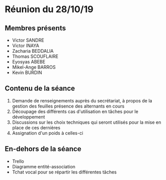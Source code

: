 # Réunion du 28/10/19

## Membres présents 
<ul>
<li>Victor SANDRE</li>
<li>Victor INAYA</li>
<li>Zacharia BEDDALIA</li>
<li>Thomas SCOUFLAIRE</li>
<li>Eyosyas ABEBE</li>
<li>Mikel-Ange BARROS</li>
<li>Kevin BURDIN </li>
</ul>

## Contenu de la séance

<ol>
<li>Demande de renseignements auprès du secrétariat, à propos de la gestion des feuilles présence des alternants en cours</li>
<li>Découpage des différents cas d'utilisation en tâches pour le développement</li>
<li>Discussions sur les choix techniques qui seront utilisés pour la mise en place de ces dernières</li>
<li>Assignation d'un poids à celles-ci</li>
</ol>

## En-dehors de la séance

<ul>
<li>Trello</li>
<li>Diagramme entité-association</li>
<li>Tchat vocal pour se répartir les différentes tâches</li>
</ul>